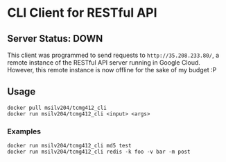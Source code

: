 # CLI Client for RESTful API

## Server Status: DOWN
This client was programmed to send requests to `http://35.208.233.80/`, a remote instance of the RESTful API server running in Google Cloud. However, this remote instance is now offline for the sake of my budget :P

## Usage
`docker pull msilv204/tcmg412_cli`  
`docker run msilv204/tcmg412_cli <input> <args>`

### Examples
`docker run msilv204/tcmg412_cli md5 test`  
`docker run msilv204/tcmg412_cli redis -k foo -v bar -m post`
